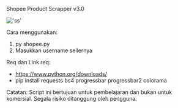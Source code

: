 Shopee Product Scrapper v3.0

!['ss'](https://user-images.githubusercontent.com/10804727/182760421-eacfcf19-3a67-4902-b637-c5f487e9de0b.png)

Cara menggunakan:
1. py shopee.py
2. Masukkan username sellernya

Req dan Link req:
- https://www.python.org/downloads/
- pip install requests bs4 progressbar progressbar2 colorama

Catatan:
Script ini bertujuan untuk pembelajaran dan bukan untuk komersial. Segala risiko ditanggung oleh pengguna.
